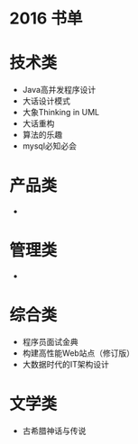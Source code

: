 2016 书单
================

# 技术类

* Java高并发程序设计
* 大话设计模式
* 大象Thinking in UML
* 大话重构
* 算法的乐趣
* mysql必知必会

# 产品类

* 

# 管理类

* 

# 综合类

* 程序员面试金典
* 构建高性能Web站点（修订版）
* 大数据时代的IT架构设计

# 文学类

* 古希腊神话与传说
